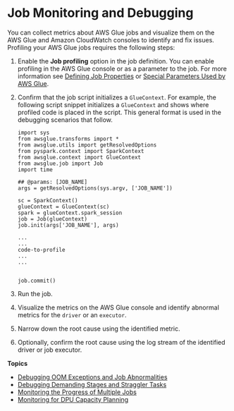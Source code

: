 # Job Monitoring and Debugging<a name="monitor-profile-glue-job-cloudwatch-metrics"></a>

You can collect metrics about AWS Glue jobs and visualize them on the AWS Glue and Amazon CloudWatch consoles to identify and fix issues\. Profiling your AWS Glue jobs requires the following steps:

1. Enable the **Job profiling** option in the job definition\. You can enable profiling in the AWS Glue console or as a parameter to the job\. For more information see [Defining Job Properties](add-job.md#create-job) or [Special Parameters Used by AWS Glue](aws-glue-programming-etl-glue-arguments.md)\. 

1. Confirm that the job script initializes a `GlueContext`\. For example, the following script snippet initializes a `GlueContext` and shows where profiled code is placed in the script\. This general format is used in the debugging scenarios that follow\.

   ```
   import sys
   from awsglue.transforms import *
   from awsglue.utils import getResolvedOptions
   from pyspark.context import SparkContext
   from awsglue.context import GlueContext
   from awsglue.job import Job
   import time
   
   ## @params: [JOB_NAME]
   args = getResolvedOptions(sys.argv, ['JOB_NAME'])
   
   sc = SparkContext()
   glueContext = GlueContext(sc)
   spark = glueContext.spark_session
   job = Job(glueContext)
   job.init(args['JOB_NAME'], args)
   
   ...
   ...
   code-to-profile
   ...
   ...
   
   
   job.commit()
   ```

1. Run the job\.

1. Visualize the metrics on the AWS Glue console and identify abnormal metrics for the `driver` or an `executor`\.

1. Narrow down the root cause using the identified metric\.

1. Optionally, confirm the root cause using the log stream of the identified driver or job executor\.

**Topics**
+ [Debugging OOM Exceptions and Job Abnormalities](monitor-profile-debug-oom-abnormalities.md)
+ [Debugging Demanding Stages and Straggler Tasks](monitor-profile-debug-straggler.md)
+ [Monitoring the Progress of Multiple Jobs](monitor-debug-multiple.md)
+ [Monitoring for DPU Capacity Planning](monitor-debug-capacity.md)